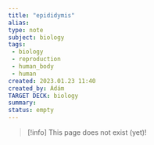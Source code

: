 ```yaml
---
title: "epididymis"
alias: 
type: note
subject: biology
tags:
 - biology
 - reproduction
 - human_body
 - human
created: 2023.01.23 11:40
created_by: Ádám
TARGET DECK: biology
summary: 
status: empty
---
```

> [!info] This page does not exist (yet)!